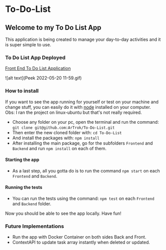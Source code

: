 # To-Do-List

## Welcome to my To Do List App

This application is being created to manage your day-to-day activities and it is super simple to use.

### To Do List App Deployed
[Front End To Do List Application](https://to-do-list-front-end-lovat.vercel.app/)

![alt text](Peek 2022-05-20 11-59.gif)

### How to install

If you want to see the app running for yourself or test on your machine and change stuff, you can easily do it with [node](https://nodejs.org/en/) installed on your computer. Obs: I ran the project on linux-ubuntu but that's not really required.

- Choose any folder on your pc, open the terminal and run the command: `git clone git@github.com:ArTrok/To-Do-List.git`
- Then enter the new cloned folder with: `cd To-Do-List`
- And install the packages with: `npm install`
- After installing the main package, go for the subfolders `Frontend` and `Backend` and run `npm install` on each of them.

#### Starting the app
- As a last step, all you gotta do is to run the command `npm start` on each `Frontend` and `Backend`.

#### Running the tests
- You can run the tests using the command: `npm test` on each `Frontend` and `Backend` folder.

Now you should be able to see the app locally. Have fun!

### Future Implementations
- Run the app with Docker Container on both sides Back and Front.
- ContextAPI to update task array instantly when deleted or updated.
